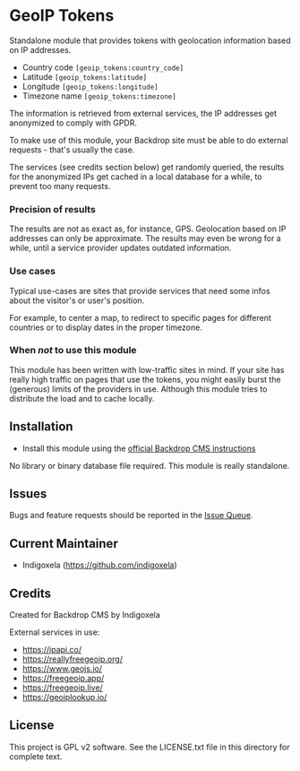 # GeoIP Tokens

Standalone module that provides tokens with geolocation information based on
IP addresses.

- Country code `[geoip_tokens:country_code]`
- Latitude `[geoip_tokens:latitude]`
- Longitude `[geoip_tokens:longitude]`
- Timezone name `[geoip_tokens:timezone]`

The information is retrieved from external services, the IP addresses get 
anonymized to comply with GPDR.

To make use of this module, your Backdrop site must be able to do external
requests - that's usually the case.

The services (see credits section below) get randomly queried, the results for
the anonymized IPs get cached in a local database for a while, to prevent too
many requests.

### Precision of results

The results are not as exact as, for instance, GPS. Geolocation based on IP
addresses can only be approximate. The results may even be wrong for a
while, until a service provider updates outdated information.

### Use cases

Typical use-cases are sites that provide services that need some infos about
the visitor's or user's position.

For example, to center a map, to redirect to specific pages for different 
countries or to display dates in the proper timezone.

### When _not_ to use this module

This module has been written with low-traffic sites in mind. If your site
has really high traffic on pages that use the tokens, you might easily burst the
(generous) limits of the providers in use. Although this module tries to
distribute the load and to cache locally.


## Installation

- Install this module using the
  [official Backdrop CMS instructions](https://backdropcms.org/guide/modules)

No library or binary database file required. This module is really
standalone.


## Issues

Bugs and feature requests should be reported in the
 [Issue Queue](https://github.com/backdrop-contrib/geoip_tokens/issues).


## Current Maintainer

- Indigoxela (https://github.com/indigoxela)


## Credits

Created for Backdrop CMS by Indigoxela

External services in use:

- https://ipapi.co/
- https://reallyfreegeoip.org/
- https://www.geojs.io/
- https://freegeoip.app/
- https://freegeoip.live/
- https://geoiplookup.io/


## License

This project is GPL v2 software. See the LICENSE.txt file in this directory for complete text.
